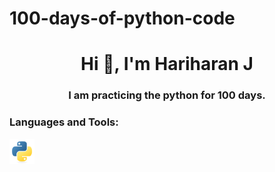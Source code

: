# 100-days-of-python-code

<h1 align="center">Hi 👋, I'm Hariharan J</h1>
<h3 align="center">I am practicing the python for 100 days.</h3>

<p align="left">
</p>

<h3 align="left">Languages and Tools:</h3>
<p align="left"> <a href="https://www.python.org" target="_blank" rel="noreferrer"> <img src="https://raw.githubusercontent.com/devicons/devicon/master/icons/python/python-original.svg" alt="python" width="40" height="40"/> </a> </p>
